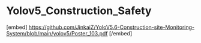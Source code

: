 # Yolov5_Construction_Safety

[embed]
https://github.com/JinkaiZ/YoloV5.6-Construction-site-Monitoring-System/blob/main/yolov5/Poster_103.pdf
[/embed]
